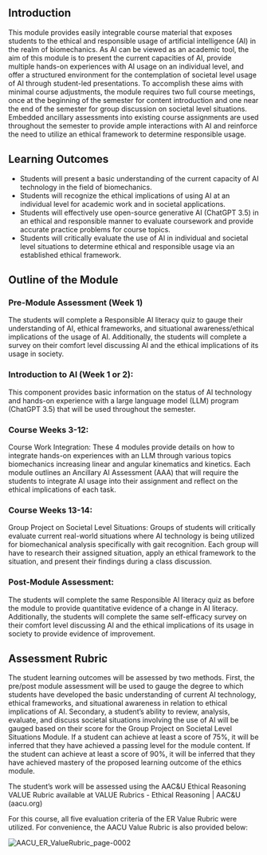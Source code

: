 ## Introduction
This module provides easily integrable course material that exposes students to the ethical and responsible usage of artificial intelligence (AI) in the realm of biomechanics.  As AI can be viewed as an academic tool, the aim of this module is to present the current capacities of AI, provide multiple hands-on experiences with AI usage on an individual level, and offer a structured environment for the contemplation of societal level usage of AI through student-led presentations.  To accomplish these aims with minimal course adjustments, the module requires two full course meetings, once at the beginning of the semester for content introduction and one near the end of the semester for group discussion on societal level situations.  Embedded ancillary assessments into existing course assignments are used throughout the semester to provide ample interactions with AI and reinforce the need to utilize an ethical framework to determine responsible usage. 

## Learning Outcomes
* Students will present a basic understanding of the current capacity of AI technology in the field of biomechanics.
* Students will recognize the ethical implications of using AI at an individual level for academic work and in societal applications.
* Students will effectively use open-source generative AI (ChatGPT 3.5) in an ethical and responsible manner to evaluate coursework and provide accurate practice problems for course topics.
* Students will critically evaluate the use of AI in individual and societal level situations to determine ethical and responsible usage via an established ethical framework.

## Outline of the Module
### Pre-Module Assessment (Week 1)
The students will complete a Responsible AI literacy quiz to gauge their understanding of AI, ethical frameworks, and situational awareness/ethical implications of the usage of AI.  Additionally, the students will complete a survey on their comfort level discussing AI and the ethical implications of its usage in society.
### Introduction to AI (Week 1 or 2): 
This component provides basic information on the status of AI technology and hands-on experience with a large language model (LLM) program (ChatGPT 3.5) that will be used throughout the semester.
### Course Weeks 3-12: 
Course Work Integration: These 4 modules provide details on how to integrate hands-on experiences with an LLM through various topics biomechanics increasing linear and angular kinematics and kinetics.  Each module outlines an Ancillary AI Assessment (AAA) that will require the students to integrate AI usage into their assignment and reflect on the ethical implications of each task.
### Course Weeks 13-14: 
Group Project on Societal Level Situations: Groups of students will critically evaluate current real-world situations where AI technology is being utilized for biomechanical analysis specifically with gait recognition.  Each group will have to research their assigned situation, apply an ethical framework to the situation, and present their findings during a class discussion. 
### Post-Module Assessment: 
The students will complete the same Responsible AI literacy quiz as before the module to provide quantitative evidence of a change in AI literacy.  Additionally, the students will complete the same self-efficacy survey on their comfort level discussing AI and the ethical implications of its usage in society to provide evidence of improvement.

## Assessment Rubric
The student learning outcomes will be assessed by two methods.  First, the pre/post module assessment will be used to gauge the degree to which students have developed the basic understanding of current AI technology, ethical frameworks, and situational awareness in relation to ethical implications of AI.  Secondary, a student’s ability to review, analysis, evaluate, and discuss societal situations involving the use of AI will be gauged based on their score for the Group Project on Societal Level Situations Module. If a student can achieve at least a score of 75%, it will be inferred that they have achieved a passing level for the module content.  If the student can achieve at least a score of 90%, it will be inferred that they have achieved mastery of the proposed learning outcome of the ethics module.

The student’s work will be assessed using the AAC&U Ethical Reasoning VALUE Rubric available at VALUE Rubrics - Ethical Reasoning | AAC&U (aacu.org)

For this course, all five evaluation criteria of the ER Value Rubric were utilized. For convenience, the AACU Value Rubric is also provided below:

![AACU_ER_ValueRubric_page-0002](https://github.com/CADS-WSSU/WSSU-AI-Ethics-Modules/assets/72575247/c329d1d1-06e7-4b2a-8a6f-19fdabeb4c81)

